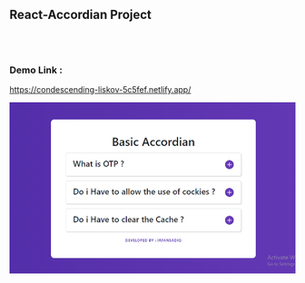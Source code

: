 ## React-Accordian Project
<br> <br>
### Demo Link : 
https://condescending-liskov-5c5fef.netlify.app/

<img src="https://github.com/irfansadiq030/React-Accordian-Project/blob/main/accordian.PNG" /> 
 
